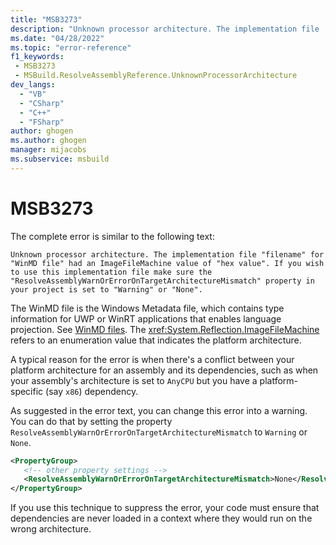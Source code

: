 ```yaml
---
title: "MSB3273"
description: "Unknown processor architecture. The implementation file 'filename' for 'WinMD file' had an ImageFileMachine value of 'hex value'. If you wish to use this implementation file make sure the 'ResolveAssemblyWarnOrErrorOnTargetArchitectureMismatch' property in your project is set to 'Warning' or 'None'."
ms.date: "04/28/2022"
ms.topic: "error-reference"
f1_keywords:
 - MSB3273
 - MSBuild.ResolveAssemblyReference.UnknownProcessorArchitecture
dev_langs:
  - "VB"
  - "CSharp"
  - "C++"
  - "FSharp"
author: ghogen
ms.author: ghogen
manager: mijacobs
ms.subservice: msbuild
---
```

# MSB3273

The complete error is similar to the following text:

```
Unknown processor architecture. The implementation file "filename" for "WinMD file" had an ImageFileMachine value of "hex value". If you wish to use this implementation file make sure the "ResolveAssemblyWarnOrErrorOnTargetArchitectureMismatch" property in your project is set to "Warning" or "None".
```

The WinMD file is the Windows Metadata file, which contains type information for UWP or WinRT applications that enables language projection. See [WinMD files](/uwp/winrt-cref/winmd-files). The <xref:System.Reflection.ImageFileMachine> refers to an enumeration value that indicates the platform architecture.

A typical reason for the error is when there's a conflict between your platform architecture for an assembly and its dependencies, such as when your assembly's architecture is set to `AnyCPU` but you have a platform-specific (say `x86`) dependency.

As suggested in the error text, you can change this error into a warning. You can do that by setting the property `ResolveAssemblyWarnOrErrorOnTargetArchitectureMismatch` to `Warning` or `None`.

```xml
<PropertyGroup>
   <!-- other property settings -->
   <ResolveAssemblyWarnOrErrorOnTargetArchitectureMismatch>None</ResolveAssemblyWarnOrErrorOnTargetArchitectureMismatch>
</PropertyGroup>
```

If you use this technique to suppress the error, your code must ensure that dependencies are never loaded in a context where they would run on the wrong architecture.
